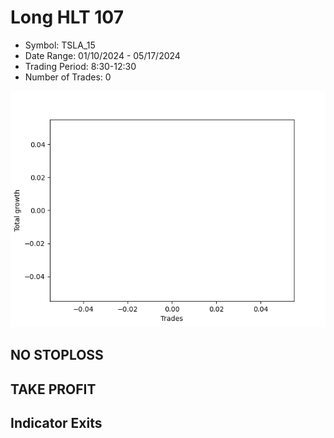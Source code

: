 # Long HLT 107 
- Symbol: TSLA_15
- Date Range: 01/10/2024 - 05/17/2024
- Trading Period: 8:30-12:30
- Number of Trades: 0

![Plot](LongHLT107TSLA_15.png)
## NO STOPLOSS








## TAKE PROFIT









## Indicator Exits
